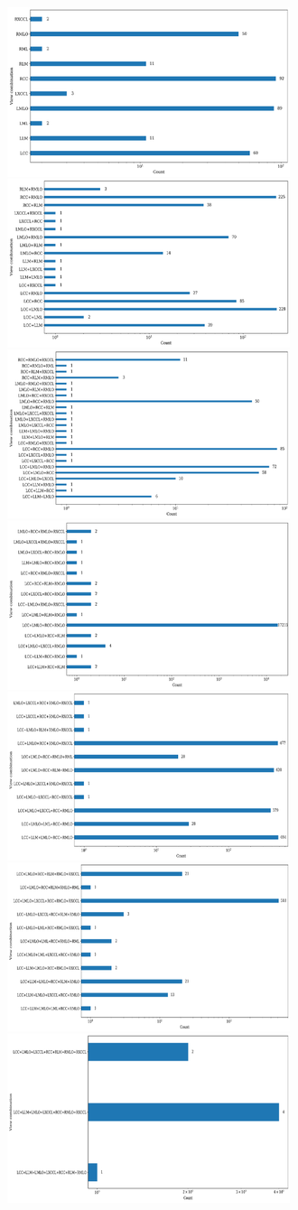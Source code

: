 <img src="/MGM-view-combination/view1.png" alt="view1" style="height: 300px; width:500px;"/>
<img src="/MGM-view-combination/view2.png" alt="view2" style="height: 300px; width:500px;"/>
<img src="/MGM-view-combination/view3.png" alt="view3" style="height: 300px; width:500px;"/>
<img src="/MGM-view-combination/view4.png" alt="view4" style="height: 300px; width:500px;"/>
<img src="/MGM-view-combination/view5.png" alt="view5" style="height: 300px; width:500px;"/>
<img src="/MGM-view-combination/view6.png" alt="view6" style="height: 300px; width:500px;"/>
<img src="/MGM-view-combination/view7.png" alt="view7" style="height: 300px; width:500px;"/>